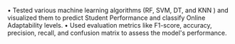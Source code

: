 • Tested various machine learning algorithms (RF, SVM, DT, and KNN ) and visualized them to predict
Student Performance and classify Online Adaptability levels.
• Used evaluation metrics like F1-score, accuracy, precision, recall, and confusion matrix to assess the
model's performance.
